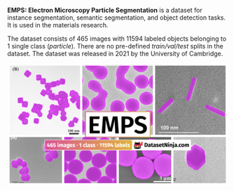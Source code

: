 **EMPS: Electron Microscopy Particle Segmentation** is a dataset for instance segmentation, semantic segmentation, and object detection tasks. It is used in the materials research. 

The dataset consists of 465 images with 11594 labeled objects belonging to 1 single class (*particle*). There are no pre-defined <i>train/val/test</i> splits in the dataset. The dataset was released in 2021 by the University of Cambridge.

<img src="https://github.com/dataset-ninja/emps/raw/main/visualizations/poster.png">
